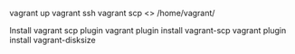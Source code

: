 vagrant up
vagrant ssh
vagrant scp <<archivo cualquiera>> /home/vagrant/


Install vagrant scp plugin
vagrant plugin install vagrant-scp
vagrant plugin install vagrant-disksize